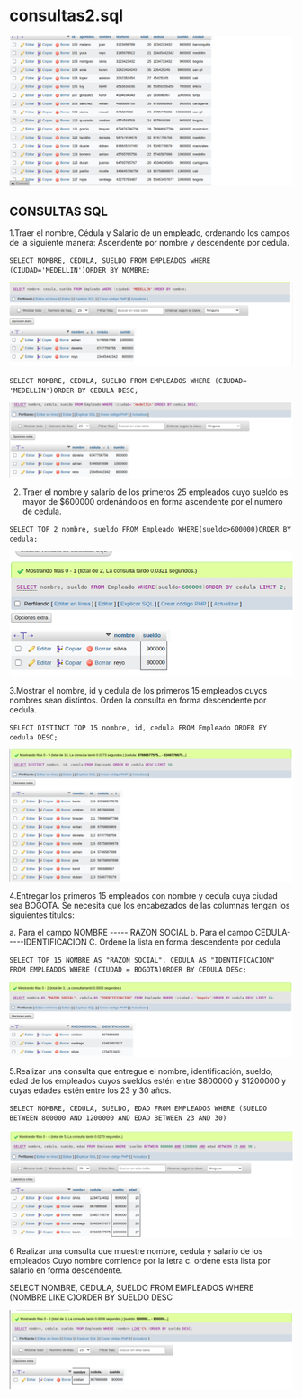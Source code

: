# consultas2.sql

![tabla_tabla](/images/total.png)

## CONSULTAS SQL

1.Traer el nombre, Cédula y Salario de un empleado, ordenando los campos
de la siguiente manera: Ascendente por nombre y descendente por cedula.

`SELECT NOMBRE, CEDULA, SUELDO FROM EMPLEADOS wHERE (CIUDAD='MEDELLIN')ORDER BY NOMBRE;`

![consulta1](/images/consulta1.png)

`SELECT NOMBRE, CEDULA, SUELDO FROM EMPLEADOS WHERE (CIUDAD= 'MEDELLIN')ORDER BY CEDULA DESC;`

![consulta1.1](/images/consulta2.png)

2. Traer el nombre y salario de los primeros 25 empleados cuyo sueldo es
mayor de $600000 ordenándolos en forma ascendente por el numero de
cedula.

`SELECT TOP 2 nombre, sueldo FROM Empleado WHERE(sueldo>600000)ORDER BY cedula;`

![consulta2](/images/consulta3.png)

3.Mostrar el nombre, id y cedula de los primeros 15 empleados cuyos nombres sean distintos. Orden la consulta en forma descendente por cedula.

`SELECT DISTINCT TOP 15 nombre, id, cedula FROM Empleado ORDER BY cedula DESC;`

![consulta3](/images/consulta4.png)

4.Entregar los primeros 15 empleados con nombre y cedula cuya ciudad sea BOGOTA. Se necesita que los encabezados de las columnas tengan los siguientes titulos:

a. Para el campo NOMBRE ----- RAZON SOCIAL
b. Para el campo CEDULA-----IDENTIFICACION
C. Ordene la lista en forma descendente por cedula

`SELECT TOP 15 NOMBRE AS "RAZON SOCIAL", CEDULA AS "IDENTIFICACION" FROM EMPLEADOS WHERE (CIUDAD = BOGOTA)ORDER BY CEDULA DESc;`

![consulta4](/images/consulta5.png)

5.Realizar una consulta que entregue el nombre, identificación, sueldo, edad de los empleados cuyos sueldos estén entre $800000 y $1200000 y cuyas edades estén entre los 23 y 30 años.


`SELECT NOMBRE, CEDULA, SUELDO, EDAD FROM EMPLEADOS WHERE (SUELDO BETWEEN 800000 AND 1200000 AND EDAD BETWEEN 23 AND 30)`

![consulta5](/images/consulta6.png)

6 Realizar una consulta que muestre nombre, cedula y salario de los empleados Cuyo nombre comience por la letra c. ordene esta lista por salario en forma descendente.

SELECT NOMBRE, CEDULA, SUELDO FROM EMPLEADOS WHERE (NOMBRE LIKE
C)ORDER BY SUELDO DESC

![consulta6](/images/consulta7.png)